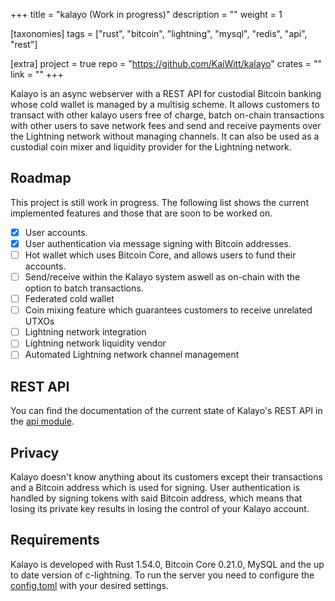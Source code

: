 +++
title = "kalayo (Work in progress)"
description = ""
weight = 1

[taxonomies]
tags = ["rust", "bitcoin", "lightning", "mysql", "redis", "api", "rest"]

[extra]
project = true
repo = "https://github.com/KaiWitt/kalayo"
crates = ""
link = ""
+++

Kalayo is an async webserver with a REST API for custodial Bitcoin banking whose cold wallet is managed by a multisig scheme. It allows customers to transact with other kalayo users free of charge, batch on-chain transactions with other users to save network fees and send and receive payments over the Lightning network without managing channels. It can also be used as a custodial coin mixer and liquidity provider for the Lightning network.

<!-- more -->

## Roadmap
This project is still work in progress. The following list shows the current implemented features and those that are soon to be worked on.
- [x] User accounts.
- [x] User authentication via message signing with Bitcoin addresses.
- [ ] Hot wallet which uses Bitcoin Core, and allows users to fund their accounts.
- [ ] Send/receive within the Kalayo system aswell as on-chain with the option to batch transactions.
- [ ] Federated cold wallet
- [ ] Coin mixing feature which guarantees customers to receive unrelated UTXOs
- [ ] Lightning network integration
- [ ] Lightning network liquidity vendor
- [ ] Automated Lightning network channel management

## REST API
You can find the documentation of the current state of Kalayo's REST API in the [api module](https://github.com/KaiWitt/kalayo/tree/master/src/api).

## Privacy
Kalayo doesn't know anything about its customers except their transactions and a Bitcoin address which is used for signing. User authentication is handled by signing tokens with said Bitcoin address, which means that losing its private key results in losing the control of your Kalayo account.

## Requirements
Kalayo is developed with Rust 1.54.0, Bitcoin Core 0.21.0, MySQL and the up to date version of c-lightning. To run the server you need to configure the [config.toml](https://github.com/KaiWitt/kalayo/blob/master/config.toml) with your desired settings.